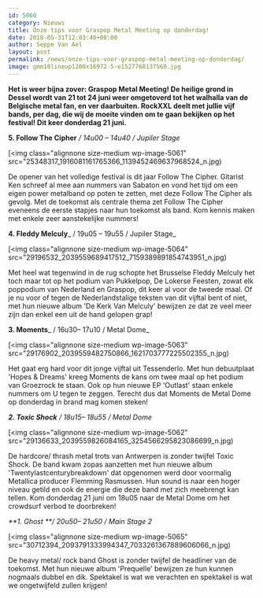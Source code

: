 ```yaml
---
id: 5060
category: Nieuws
title: Onze tips voor Graspop Metal Meeting op donderdag!
date: 2018-05-31T12:03:40+00:00
author: Seppe Van Ael
layout: post
permalink: /news/onze-tips-voor-graspop-metal-meeting-op-donderdag/
image: gmm18lineup1200x16972-5-e1527768137560.jpg
---
```

**Het is weer bijna zover: Graspop Metal Meeting! De heilige grond in Dessel wordt van 21 tot 24 juni weer omgetoverd tot het walhalla van de Belgische metal fan, en ver daarbuiten. RockXXL deelt met jullie vijf bands, per dag, die wij de moeite vinden om te gaan bekijken op het festival! Dit keer donderdag 21 juni.**

**5. Follow The Cipher** _/ 14u00 – 14u40 / Jupiler Stage_

[<img class="alignnone size-medium wp-image-5061" src="25348317_1916081161765366_1139452469637968524_n.jpg)

De opener van het volledige festival is dit jaar Follow The Cipher. Gitarist Ken schreef al mee aan nummers van Sabaton en vond het tijd om een eigen power metalband op poten te zetten, met deze Follow The Cipher als gevolg. Met de toekomst als centrale thema zet Follow The Cipher eveneens de eerste stapjes naar hun toekomst als band. Kom kennis maken met enkele zeer aanstekelijke nummers!



**4. Fleddy Melculy**_ / 19u05 – 19u55 / Jupiler Stage_

[<img class="alignnone size-medium wp-image-5064" src="29196532_2039559689417512_7159389891854743951_n.jpg)

Met heel wat tegenwind in de rug schopte het Brusselse Fleddy Melculy het toch maar tot op het podium van Pukkelpop, De Lokerse Feesten, zowat elk poppodium van Nederland en Graspop, dit keer al voor de tweede maal. Of je nu voor of tegen de Nederlandstalige teksten van dit vijftal bent of niet, met hun nieuwe album 'De Kerk Van Melculy' bewijzen ze dat ze veel meer zijn dan enkel een uit de hand gelopen grap!



**3. Moments**_ / 16u30– 17u10 / Metal Dome_

[<img class="alignnone size-medium wp-image-5063" src="29176902_2039559482750866_1621703777225502355_n.jpg)

Het gaat erg hard voor dit jonge vijftal uit Tessenderlo. Met hun debuutplaat 'Hopes & Dreams' kreeg Moments de kans om twee maal op het podium van Groezrock te staan. Ook op hun nieuwe EP 'Outlast' staan enkele nummers om U tegen te zeggen. Terecht dus dat Moments de Metal Dome op donderdag in brand mag komen steken!



_**2. Toxic Shock** / 18u15– 18u55 / Metal Dome_

[<img class="alignnone size-medium wp-image-5062" src="29136633_2039559826084165_3254566295823086699_n.jpg)

De hardcore/ thrash metal trots van Antwerpen is zonder twijfel Toxic Shock. De band kwam zopas aanzetten met hun nieuwe album 'Twentylastcenturybreakdown' dat opgenomen werd door voormalig Metallica producer Flemming Rasmussen. Hun sound is naar een hoger niveau getild en ook de energie die deze band met zich meebrengt kan tellen. Kom donderdag 21 juni om 18u05 naar de Metal Dome om het crowdsurf verbod te doorbreken!



_**1. Ghost **/ 20u50– 21u50 / Main Stage 2_

[<img class="alignnone size-medium wp-image-5065" src="30712394_2093791333994347_7033261367889606066_n.jpg)

De heavy metal/ rock band Ghost is zonder twijfel de headliner van de toekomst. Met hun nieuwe album 'Prequelle' bewijzen ze hun kunnen nogmaals dubbel en dik. Spektakel is wat we verachten en spektakel is wat we ongetwijfeld zullen krijgen!